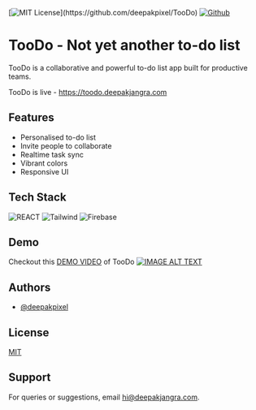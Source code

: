 [![MIT License](https://img.shields.io/apm/l/atomic-design-ui.svg?)](https://github.com/deepakpixel/TooDo)
[![Github](https://img.shields.io/github/followers/deepakpixel?style=social)](https://opensource.org/licenses/)

# TooDo - Not yet another to-do list

TooDo is a collaborative and powerful to-do list app built for productive teams.

TooDo is live - https://toodo.deepakjangra.com

## Features

- Personalised to-do list
- Invite people to collaborate
- Realtime task sync
- Vibrant colors
- Responsive UI

## Tech Stack

<p>
<img src="https://img.shields.io/badge/React-20232A?style=for-the-badge&logo=react&logoColor=61DAFB" alt="REACT" />
<img src="https://img.shields.io/badge/Tailwind_CSS-38B2AC?style=for-the-badge&logo=tailwind-css&logoColor=white" alt="Tailwind" />
<img src="https://img.shields.io/badge/firebase-ffca28?style=for-the-badge&logo=firebase&logoColor=black" alt="Firebase" />
</p>

## Demo

Checkout this [DEMO VIDEO](https://www.github.com/deepakpixel) of TooDo
[![IMAGE ALT TEXT](http://img.youtube.com/vi/CsawSG3qZ8Y/0.jpg)](http://www.youtube.com/watch?v=CsawSG3qZ8Y 'TooDo Demo')

## Authors

- [@deepakpixel](https://www.github.com/deepakpixel)

## License

[MIT](https://choosealicense.com/licenses/mit/)

## Support

For queries or suggestions, email hi@deepakjangra.com.
